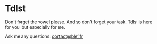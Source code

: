 Tdlst
=====

Don't forget the vowel please. And so don't forget your task. Tdlst is here for you, but especially for me. 

Ask me any questions: contact@blef.fr
